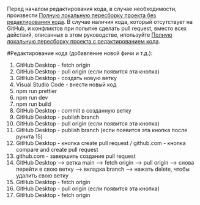 Перед началом редактирования кода, в случае необходимости, произвести [Полную локальную пересборку проекта без редактирования кода](https://github.com/maksymkushnirov/usefullnesses/blob/main/teamwork/reassembling/reassembling-without-code-editing/пересборка-проекта-без-редактирования-кода.md).
В случае наличия кода, который отсутствует на GitHub, и конфликтов при попытке сделать pull request, вместо всех действий, описанных в этом руководстве, ипользуйте [Полную локальную пересборку проекта с редактированием кода](https://github.com/maksymkushnirov/usefullnesses/blob/main/teamwork/reassembling/reassembling-with-code-editing/пересборка-проекта-с-редактированием-кода.md).

#Редактирование кода (добавление новой фичи и т.д.):

01) GitHub Desktop - fetch origin
02) GitHub Desktop - pull origin (если появится эта кнопка)
03) GitHub Desktop - создать новую ветку
04) Visual Studio Code - внести новый код
05) npm run prettier
06) npm run dev
07) npm run build
08) GitHub Desktop - commit в созданную ветку
09) GitHub Desktop - publish branch
10) GitHub Desktop - pull origin (если появится эта кнопка)
11) GitHub Desktop - publish branch (если появится эта кнопка после рункта 15)
12) GitHub Desktop - кнопка create pull request / github.com - кнопка compare and create pull request
13) github.com - завершить создание pull request
14) GitHub Desktop --> ветка main --> fetch origin --> pull origin --> снова перейти в свою ветку --> вкладка branch --> нажать delete, чтобы удалить свою ветку
15) GitHub Desktop - fetch origin
16) GitHub Desktop - pull origin (если появится эта кнопка)
17) GitHub Desktop - fetch origin



<!-- README.ru.md -->
